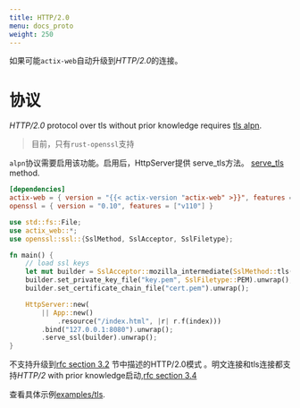 ```yaml
---
title: HTTP/2.0
menu: docs_proto
weight: 250
---
```


如果可能`actix-web`自动升级到*HTTP/2.0*的连接。

# 协议

*HTTP/2.0* protocol over tls  without prior knowledge requires [tls alpn](https://tools.ietf.org/html/rfc7301).

> 目前，只有`rust-openssl`支持

`alpn`协议需要启用该功能。启用后，HttpServer提供 serve_tls方法。
[serve_tls](https://actix.rs/actix-web/actix_web/server/struct.HttpServer.html#method.serve_tls) method.

```toml
[dependencies]
actix-web = { version = "{{< actix-version "actix-web" >}}", features = ["alpn"] }
openssl = { version = "0.10", features = ["v110"] }
```

```rust
use std::fs::File;
use actix_web::*;
use openssl::ssl::{SslMethod, SslAcceptor, SslFiletype};

fn main() {
    // load ssl keys
    let mut builder = SslAcceptor::mozilla_intermediate(SslMethod::tls()).unwrap();
    builder.set_private_key_file("key.pem", SslFiletype::PEM).unwrap();
    builder.set_certificate_chain_file("cert.pem").unwrap();

    HttpServer::new(
        || App::new()
            .resource("/index.html", |r| r.f(index)))
        .bind("127.0.0.1:8080").unwrap();
        .serve_ssl(builder).unwrap();
}
```

不支持升级到[rfc section 3.2](https://http2.github.io/http2-spec/#rfc.section.3.2) 节中描述的HTTP/2.0模式 。明文连接和tls连接都支持*HTTP/2* with prior knowledge启动,[rfc section 3.4](https://http2.github.io/http2-spec/#rfc.section.3.4)

查看具体示例[examples/tls](https://github.com/actix/examples/tree/master/tls).
